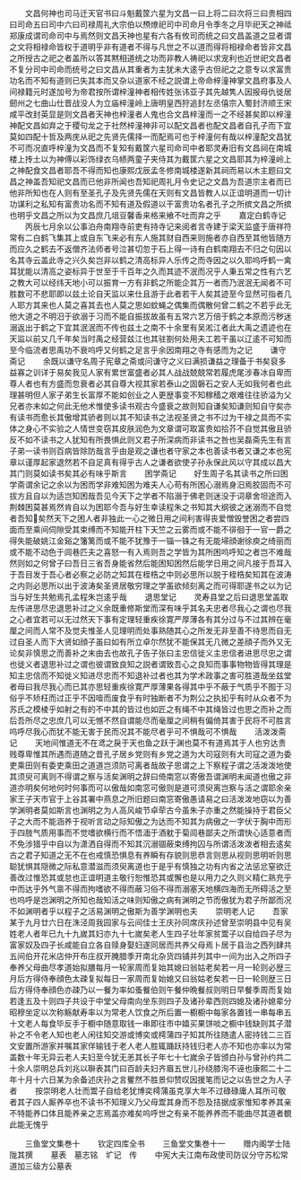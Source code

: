 <!-- { "loadSidebar": true } -->
　　文昌何神也司马迁天官书曰斗魁戴筐六星为文昌一曰上将二曰次将三曰贵相四曰司命五曰司中六曰司禄周礼大宗伯以槱燎祀司中司命月令季冬之月毕祀天之神祗郑康成谓司命司中与焉然则文昌天神也星有六各有攸司而统之曰文昌盖道之显者谓之文将相禄命皆权于道明乎非有道者不得与凡世之不以道而得将相禄命者皆非文昌之所授古之祀之者盖所以答其黙相道统之功而非教人祷祀以求宠利也近世祀文昌者不复分司中司命而统号之曰文昌从其重者为主犹未大逺乎古但祀之之意专以求富贵功名而不知有道则已失其本而又杂以道家不经之説谓上帝命梓潼神掌文昌府事及人间禄籍元时遂加号为帝君按所谓梓潼神者相传姓张讳亚子其先越隽人因报母仇徙居劒州之七曲山仕晋战没人为立庙梓潼岭上唐明皇西狩追封左丞僖宗入蜀封济顺王宋咸平改封英显是则文昌者天神也梓潼者人鬼也合文昌梓潼而一之不经甚矣即以梓潼神配文昌如弃之于稷句龙之于社然梓潼神非可以配文昌者也配文昌者自孔子而下宜莫如四配十哲及两庑从祀之先贤先儒择一而配焉可也于梓潼何有哉以梓潼配文昌犹不可而况直呼梓潼为文昌而不复知有戴筐六星司命司中者耶灵寿旧有文昌祠在南城楼上抟土以为神傅以彩饰绿衣乌帻两童子夹侍其为戴筐六星之文昌耶其为梓潼岭上之神配食文昌者耶吾不得而知也康熙戊辰孟冬修南城楼遂新其祠而易以木主题曰文昌之神盖吾知祀文昌而已他非所闻也吾知祀周礼月令史记之文昌为吾道宗主者而已他非所知也在人则有至圣孔子及先贤先儒在天则有文昌皆教人以正谊明道而一切计功谋利之私知有富贵功名而不知有道及假道以干富贵功名者孔子之所摈文昌之所摈也明乎文昌之所以为文昌庶几俎豆馨香来格来飨不吐而弃之乎
　　嘉定白鹤寺记
　　丙辰七月余以公事泊舟南翔寺前吏有持寺记来阅者言寺建于梁天监盛于唐祥符常有二白鹤飞集其上或自东飞来必有东人施其财自西来则施者亦自西至其他皆随方而应久之鹤去不返僧齐法师者号泣甚切忽于石上得一诗有白鹤南翔去不归之句因以名其寺云盖此寺之兴久矣岂非以鹤之清高标异人乐传之而寺因之以久耶呜呼鹤一禽耳犹能以清高之姿标异于世至于千百年之久而其迹不泯而况乎人秉五常之性有六艺之教大可以经纬天地小可以振育一方有非鹤之所能企其万一者而乃泯泯无闻者不可胜数可不悲耶即以兹土论自天监以来仕且游于此者若干人矣其迹至今显然可指者几人耶方其来也人莫之喜其去也人莫之思如蚊蝇之偶集而偶散何曾二鹤之不若乎此无他大道之不明汨于欲溺于习而不能自振拔故虽有五常六艺万倍于鹤之本原而污秽迷溺返出于鹤之下宜其泯泯而不传也兹土之南不十余里有吴淞江者此大禹之遗迹也在天监以前又几千年矣当时禹之经营兹江也其驻劄何处用夫工若干虽以辽逺不可知而至今临流者思禹功不衰呜呼又何鹤之足言乎余因南翔之寺有感而为之记
　　谦守斋记
　　余既以谦守名周子宪章之斋或问谦守之义曰满损谦益之理备于书矣裒多益寡之训详于易矣我见人家有累世富盛者必其人战战兢兢常若履虎尾涉春冰自卑而尊人者也有方盛而忽衰者必其自尊大视其家若泰山之固磐石之安人无如我何者也此理甚明但人家子弟生长富厚不能如创业之人更歴事变不知稼穑之艰难往往骄溢为父兄者亦末如之何此无他术惟使多读书观古今盛衰之故则知自谦矣知谦则知自守矣亦有读书而愈长其傲增其骄者则以其不知读书之法视圣贤之书不过为干禄之具而不实体之身心不实验之人情世变窃其皮肤润色为文章谓可取富贵如拾芥不自觉其傲且骄反不如不读书之人犹知有所畏惧此则又君子所深病而非读书之咎也吴磊斋先生有言子弟一读书则百病皆除防哉言乎由是观之谦也者守家之本也善读书者又谦之本也宪章以谨厚起家退然若不自足真有得乎古人之谦者欲使子孙永保此风以守其成以昌大其门则莫如读书矣其必有味乎斯言
　　困学斋记
　　好生周子名其读书之所曰困学斋谓余记之余以为困而学非难知困为难夫人心苟有所困心溺焉身汨焉胶固而不可拔方且自以为适岂知困哉吾见今天下之学者不陷溺于佛老则迷没于词章舍坦途而入荆棘困莫甚焉然肯自以为困耶今吾与好生幸读程朱之书知其大纲彼之迷溺而不自觉者吾知矣然天下之困人者非独此一心之微日用之间利害得丧爱憎毁誉困之者尝四面而至乘间伺隙受其束缚而不知能开柱下天竺之云雾而或不能不徘徊于一官一爵之得失能破姚江金谿之籓篱而或不能不犹豫于一锱一铢之有无能埽顔谢徐庾之绮丽而或不能不动色于闾巷匹夫之喜怒一有入焉则吾之学皆为其所困呜呼知之者岂不难哉然则如之何曾子曰吾日三省吾身能省然后能困知困然后能学日用之间凡接于吾耳入于吾目发于吾心者必察之必防之知其在桎梏之中则必思所以脱于桎梏矣知其在波涛之内则必思所以出于波涛矣圣贤居敬穷理之学虽欲倾刻离之而可得耶遂书之以为记当与好生共勉焉孔孟程朱岂逺乎哉
　　退思堂记
　　灵寿县堂之后曰退思堂盖取左传进思尽忠退思补过之义余既重修斯堂而深有味乎其名夫忠者尽我心之谓也尽我之心者宜若可以无过然天下事有定理轻重疾徐寛严厚薄各有其分过与不过其辨在毫厘之间而人常不及觉夫惟圣人见理明而处事熟随其心之所发无非至善不待思而自无过自圣人而下大贤如顔子虽曰如有所立卓尔然犹不能保其无几微之差顔子而外又无论矣非慎思之而善补之末由去也故孔子告子张曰主忠信徙义主忠信者进思尽忠之谓也徙义者退思补过之谓也彼谓致良知之説者谓致吾心之良知而事事物物皆得其理是知主忠信而不知徙义知进尽忠而不知退补过者也其为学术政事之害可胜道哉坐兹堂者毋曰我尽我心而已其亦思轻重疾徐寛严厚薄果各得其中乎不蔽于气质乎不囿于习俗乎不矫枉而过正乎不因噎而废食乎有时独断者不为荆公之执抝乎有时从众者不为苏氏之模棱乎如射之有的不中其的皆过也如匠之有绳不中其绳皆过也思之而补之而后吾所尽之忠庶几可以无憾不然自谓能尽而毫厘之间稍有偏倚其害于民将不可胜言呜呼尽我心而犹不能无害于民而况其不能尽者乎可不惧哉可不惧哉
　　活泼泼斋记
　　天地间惟道无不在鸢之戾于天也鱼之跃于渊也莫不有道焉其于人也穷达贵贱尊卑惟其所遇而道随之昔孔子居乡党则有乡党之道为大司寇则有大司寇之道为委吏乘田则有委吏乘田之道道岂须防可离者哉故子思谓之上下察程子谓之活泼泼地使其须臾可离则不得谓之察与活矣渊明之辞曰倚南窓以寄傲吾谓渊明未闻道也傲之非道亦明矣何地何时何事而可以傲哉如南窓可傲则是道可须臾离岂察与活之谓耶余亲家王子天市官于上谷其署中燕息之所旧题曰南窓寄傲愚请易之曰活泼泼地窃以为善学渊明者莫如斯言也渊明之为人高风峻节卓荦古今虽朱子亦重之然能操持于君臣父子之大而不能涵养于视听言动之际知傲之为达而不知其为病傲之一字伏于胸中而形于四肢气质用事而不觉嗜欲横行而不悟湎于酒躭于菊闾巷鄙夫之所谓快心适意者而不免涉猎乎中自以为潇洒自得而不知其沉溺锢蔽束缚拘囚与所谓活泼泼者相去逺矣古之君子知道之无不在也戒慎恐惧息有养瞬有存貌则思恭言则思从视则思明听则思聪犹惧其隠微之际私意潜滋而须臾离道也于是乎有慎独之功有内省之法惩忿窒欲迁善改过惟恐其或怠也正谊明道主敬行恕惟恐其或懈也是以用力之久则义精仁熟充乎中而达乎外气禀不得而拘嗜欲不得而蔽习俗不得而溺塞天地横四海而无所碍活之至也呜呼是岂渊明之所知也哉知活之味则知傲之病有渊明之节而傲犹为君子所鄙而况不如渊明者乎以程子之活易渊明之傲斯为善学渊明也夫
　　崇明老人记
　　吾家某于九月廿六日在洙泾周我园家与云间佳士王庆孙同席庆孙述曾至崇明县中见有吴姓老人者年已九十九嵗其妇亦九十七嵗矣老人生四子壮年家贫鬻子以自给四子尽为富家奴及四子长咸能自立各自赎身娶妇遂同居而共养父母焉卜居于县治之西列肆共五间伯开花米店仲开布庄叔开腌腊季开南北杂货四铺并列其中一间为出入之所四子奉养父母曲尽孝道始拟膳每月一轮家周而复始其媳曰翁姑老矣若一月一轮则必歴三月后方得侍奉顔色太疎复拟每日一家周而复始媳又曰翁姑老矣若一日一轮则歴三日后方得侍奉顔色亦疎乃以一餐为率如蚤餐伯则午餐仲晩餐叔则明日早餐季周而复始若逢五及十则四子共设于中堂父母南向坐东则四子及诸孙辈西则四媳及诸孙媳辈分昭穆坐定以次称觞献寿率以为常老人饮食之所后置一櫉櫉中每家各置钱一串每串五十文老人每食毕反手于櫉中随意取钱一串即往市中嬉买果饼啖之櫉中钱缺则其子潜补之不令老人知也老人闲往知交游或博奕或樗蒲四子知其所往随遣人密持钱二三百文安置所游家并嘱其家佯输钱于老人老人胜辄踊跃持钱归老人亦不知也亦率以为常盖数十年无异云老人夫妇至今犹无恙其长子年七十七嵗余子皆颁白孙与曾孙约共二十余人崇明总兵刘兆以聨表其门曰百龄夫妇齐眉五世儿孙绕膝洵不诬也康熙二十二年十月十六日某为余备述庆孙之言矍然不胜景仰赞叹因援笔而记之以告世之为人子者
　　按崇明老人壮而鬻子自给老犹博奕樗蒲虽克享大年不过碌碌庸人耳所可敬者其子四人厮养卒也不读书不知理义乃父母鬻其身而不怨及拮据成家惟知孝养其亲不特能养口体且能养亲之志焉盖亦难矣呜呼世之有亲不能养养而不能曲尽其道者覩此能无愧乎







　　三鱼堂文集巻十
　　钦定四库全书
　　三鱼堂文集巻十一
　　赠内阁学士陆陇其撰
　　墓表　墓志铭　圹记　传
　　中宪大夫江南布政使司防议分守苏松常道加三级方公墓表
